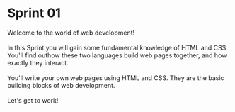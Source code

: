 <h1>Sprint 01</h1>
Welcome to the world of web development!  <br> <br>
In this Sprint you will gain some fundamental knowledge of HTML and CSS.  You'll find outhow these two languages build web pages together, and how exactly they interact.<br> <br> You'll write your own web pages using HTML and CSS. They are the basic building blocks of web development. <br><br> Let's get to work!
